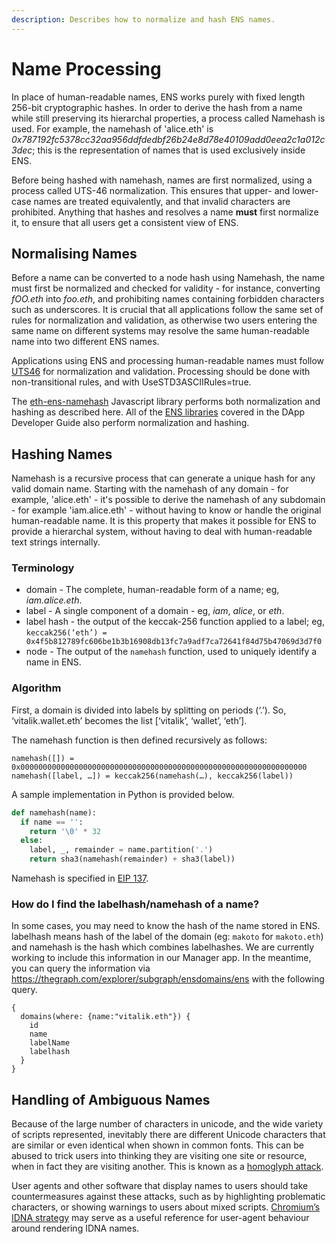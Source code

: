 ```yaml
---
description: Describes how to normalize and hash ENS names.
---
```


# Name Processing

In place of human-readable names, ENS works purely with fixed length 256-bit cryptographic hashes. In order to derive the hash from a name while still preserving its hierarchal properties, a process called Namehash is used. For example, the namehash of 'alice.eth' is _0x787192fc5378cc32aa956ddfdedbf26b24e8d78e40109add0eea2c1a012c3dec_; this is the representation of names that is used exclusively inside ENS.

Before being hashed with namehash, names are first normalized, using a process called UTS-46 normalization. This ensures that upper- and lower-case names are treated equivalently, and that invalid characters are prohibited. Anything that hashes and resolves a name **must** first normalize it, to ensure that all users get a consistent view of ENS.

## Normalising Names

Before a name can be converted to a node hash using Namehash, the name must first be normalized and checked for validity - for instance, converting _fOO.eth_ into _foo.eth_, and prohibiting names containing forbidden characters such as underscores. It is crucial that all applications follow the same set of rules for normalization and validation, as otherwise two users entering the same name on different systems may resolve the same human-readable name into two different ENS names.

Applications using ENS and processing human-readable names must follow [UTS46](http://unicode.org/reports/tr46/) for normalization and validation. Processing should be done with non-transitional rules, and with UseSTD3ASCIIRules=true.

The [eth-ens-namehash](https://www.npmjs.com/package/eth-ens-namehash) Javascript library performs both normalization and hashing as described here. All of the [ENS libraries](../dapp-developer-guide/ens-libraries.md) covered in the DApp Developer Guide also perform normalization and hashing.

## Hashing Names

Namehash is a recursive process that can generate a unique hash for any valid domain name. Starting with the namehash of any domain - for example, 'alice.eth' - it's possible to derive the namehash of any subdomain - for example 'iam.alice.eth' - without having to know or handle the original human-readable name. It is this property that makes it possible for ENS to provide a hierarchal system, without having to deal with human-readable text strings internally.

### Terminology

* domain - The complete, human-readable form of a name; eg, _iam.alice.eth_.
* label - A single component of a domain - eg, _iam_, _alice_, or _eth_.
* label hash - the output of the keccak-256 function applied to a label; eg, `keccak256(‘eth’) = 0x4f5b812789fc606be1b3b16908db13fc7a9adf7ca72641f84d75b47069d3d7f0`
* node - The output of the `namehash` function, used to uniquely identify a name in ENS.

### Algorithm

First, a domain is divided into labels by splitting on periods \(‘.’\). So, ‘vitalik.wallet.eth’ becomes the list \[‘vitalik’, ‘wallet’, ‘eth’\].

The namehash function is then defined recursively as follows:

```text
namehash([]) = 0x0000000000000000000000000000000000000000000000000000000000000000
namehash([label, …]) = keccak256(namehash(…), keccak256(label))
```

A sample implementation in Python is provided below.

```python
def namehash(name):
  if name == '':
    return '\0' * 32
  else:
    label, _, remainder = name.partition('.')
    return sha3(namehash(remainder) + sha3(label))
```

Namehash is specified in [EIP 137](https://eips.ethereum.org/EIPS/eip-137).

### How do I find the labelhash/namehash of a name?

In some cases, you may need to know the hash of the name stored in ENS. labelhash means hash of the label of the domain (eg: `makoto` for `makoto.eth`) and namehash is the hash which combines labelhashes. We are currently working to include this information in our Manager app. In the meantime, you can query the information via https://thegraph.com/explorer/subgraph/ensdomains/ens with the following query.
 
```
{
  domains(where: {name:"vitalik.eth"}) {
    id
    name
    labelName
    labelhash
  }
}
``` 


## Handling of Ambiguous Names

Because of the large number of characters in unicode, and the wide variety of scripts represented, inevitably there are different Unicode characters that are similar or even identical when shown in common fonts. This can be abused to trick users into thinking they are visiting one site or resource, when in fact they are visiting another. This is known as a [homoglyph attack](https://en.wikipedia.org/wiki/Internationalized_domain_name#ASCII_spoofing_concerns).

User agents and other software that display names to users should take countermeasures against these attacks, such as by highlighting problematic characters, or showing warnings to users about mixed scripts. [Chromium’s IDNA strategy](https://www.chromium.org/developers/design-documents/idn-in-google-chrome) may serve as a useful reference for user-agent behaviour around rendering IDNA names.


